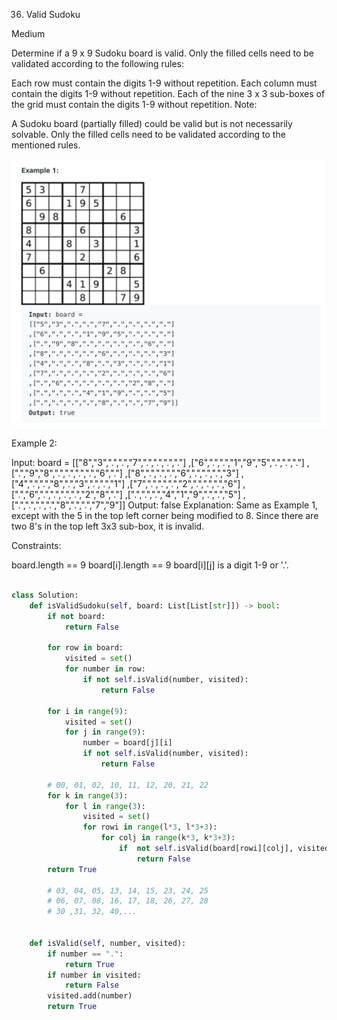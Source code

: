 36. Valid Sudoku
    
Medium

Determine if a 9 x 9 Sudoku board is valid. Only the filled cells need to be validated according to the following rules:

Each row must contain the digits 1-9 without repetition.
Each column must contain the digits 1-9 without repetition.
Each of the nine 3 x 3 sub-boxes of the grid must contain the digits 1-9 without repetition.
Note:

A Sudoku board (partially filled) could be valid but is not necessarily solvable.
Only the filled cells need to be validated according to the mentioned rules.

![](../basic/image/36_example.png)

Example 2:

Input: board = 
[["8","3",".",".","7",".",".",".","."]
,["6",".",".","1","9","5",".",".","."]
,[".","9","8",".",".",".",".","6","."]
,["8",".",".",".","6",".",".",".","3"]
,["4",".",".","8",".","3",".",".","1"]
,["7",".",".",".","2",".",".",".","6"]
,[".","6",".",".",".",".","2","8","."]
,[".",".",".","4","1","9",".",".","5"]
,[".",".",".",".","8",".",".","7","9"]]
Output: false
Explanation: Same as Example 1, except with the 5 in the top left corner being modified to 8. Since there are two 8's in the top left 3x3 sub-box, it is invalid.

Constraints:

board.length == 9
board[i].length == 9
board[i][j] is a digit 1-9 or '.'.

```py

class Solution:
    def isValidSudoku(self, board: List[List[str]]) -> bool:
        if not board:
            return False
         
        for row in board:
            visited = set()
            for number in row:
                if not self.isValid(number, visited):
                    return False
                
        for i in range(9):
            visited = set()
            for j in range(9):
                number = board[j][i]
                if not self.isValid(number, visited):
                    return False
                
        # 00, 01, 02, 10, 11, 12, 20, 21, 22
        for k in range(3):
            for l in range(3):
                visited = set()
                for rowi in range(l*3, l*3+3):
                    for colj in range(k*3, k*3+3):
                        if  not self.isValid(board[rowi][colj], visited):
                            return False
        return True
                   
        # 03, 04, 05, 13, 14, 15, 23, 24, 25
        # 06, 07, 08, 16, 17, 18, 26, 27, 28
        # 30 ,31, 32, 40,...
                
    
    def isValid(self, number, visited):
        if number == ".":
            return True
        if number in visited:
            return False
        visited.add(number)
        return True
```